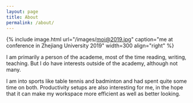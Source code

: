 ```yaml
---
layout: page
title: About
permalink: /about/
---
```


{% include image.html url="/images/moi@2019.jpg" caption="me at conference in Zhejiang University 2019" width=300 align="right" %}

I am primarily a person of the academe, most of the time reading, writing, teaching. But I do have interests outside of the academy, although not many. 


I am into sports like table tennis and badminton and had spent quite some time on both. Productivity setups are also interesting for me, in the hope that it can make my workspace more efficient as well as better looking. 
